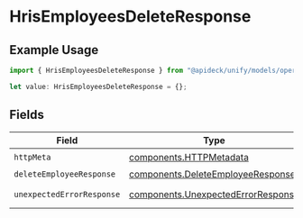 # HrisEmployeesDeleteResponse

## Example Usage

```typescript
import { HrisEmployeesDeleteResponse } from "@apideck/unify/models/operations";

let value: HrisEmployeesDeleteResponse = {};
```

## Fields

| Field                                                                                    | Type                                                                                     | Required                                                                                 | Description                                                                              |
| ---------------------------------------------------------------------------------------- | ---------------------------------------------------------------------------------------- | ---------------------------------------------------------------------------------------- | ---------------------------------------------------------------------------------------- |
| `httpMeta`                                                                               | [components.HTTPMetadata](../../models/components/httpmetadata.md)                       | :heavy_check_mark:                                                                       | N/A                                                                                      |
| `deleteEmployeeResponse`                                                                 | [components.DeleteEmployeeResponse](../../models/components/deleteemployeeresponse.md)   | :heavy_minus_sign:                                                                       | Employees                                                                                |
| `unexpectedErrorResponse`                                                                | [components.UnexpectedErrorResponse](../../models/components/unexpectederrorresponse.md) | :heavy_minus_sign:                                                                       | Unexpected error                                                                         |